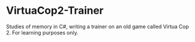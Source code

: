 # VirtuaCop2-Trainer
Studies of memory in C#, writing a trainer on an old game called Virtua Cop 2. For learning purposes only.

